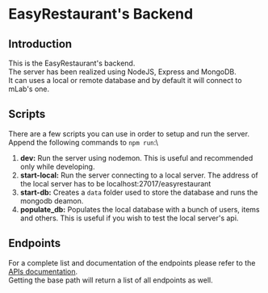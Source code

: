 # EasyRestaurant's Backend

## Introduction
This is the EasyRestaurant's backend.\
The server has been realized using NodeJS, Express and MongoDB.\
It can uses a local or remote database and by default it will connect to mLab's one.



## Scripts
There are a few scripts you can use in order to setup and run the server.\
Append the following commands to `npm run`:\

1.  __dev:__ Run the server using nodemon. This is useful and recommended only while developing.
2. __start-local:__ Run the server connecting to a local server. The address of the local server has to be localhost:27017/easyrestaurant
3. __start-db:__ Creates a `data` folder used to store the database and runs the mongodb deamon.
4. __populate_db:__ Populates the local database with a bunch of users, items and others. This is useful if you wish to test the local server's api.

## Endpoints
For a complete list and documentation of the endpoints please refer to the [APIs documentation](https://documenter.getpostman.com/view/6803722/SVYxnF9P).\
Getting the base path will return a list of all endpoints as well.

